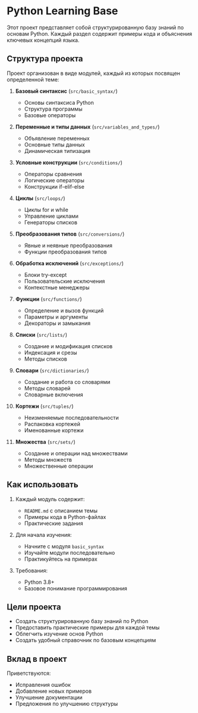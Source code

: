 # Python Learning Base

Этот проект представляет собой структурированную базу знаний по основам Python. Каждый раздел содержит примеры кода и объяснения ключевых концепций языка.

## Структура проекта

Проект организован в виде модулей, каждый из которых посвящен определенной теме:

1. **Базовый синтаксис** (`src/basic_syntax/`)
   - Основы синтаксиса Python
   - Структура программы
   - Базовые операторы

2. **Переменные и типы данных** (`src/variables_and_types/`)
   - Объявление переменных
   - Основные типы данных
   - Динамическая типизация

3. **Условные конструкции** (`src/conditions/`)
   - Операторы сравнения
   - Логические операторы
   - Конструкции if-elif-else

4. **Циклы** (`src/loops/`)
   - Циклы for и while
   - Управление циклами
   - Генераторы списков

5. **Преобразования типов** (`src/conversions/`)
   - Явные и неявные преобразования
   - Функции преобразования типов

6. **Обработка исключений** (`src/exceptions/`)
   - Блоки try-except
   - Пользовательские исключения
   - Контекстные менеджеры

7. **Функции** (`src/functions/`)
   - Определение и вызов функций
   - Параметры и аргументы
   - Декораторы и замыкания

8. **Списки** (`src/lists/`)
   - Создание и модификация списков
   - Индексация и срезы
   - Методы списков

9. **Словари** (`src/dictionaries/`)
   - Создание и работа со словарями
   - Методы словарей
   - Словарные включения

10. **Кортежи** (`src/tuples/`)
    - Неизменяемые последовательности
    - Распаковка кортежей
    - Именованные кортежи

11. **Множества** (`src/sets/`)
    - Создание и операции над множествами
    - Методы множеств
    - Множественные операции

## Как использовать

1. Каждый модуль содержит:
   - `README.md` с описанием темы
   - Примеры кода в Python-файлах
   - Практические задания

2. Для начала изучения:
   - Начните с модуля `basic_syntax`
   - Изучайте модули последовательно
   - Практикуйтесь на примерах

3. Требования:
   - Python 3.8+
   - Базовое понимание программирования

## Цели проекта

- Создать структурированную базу знаний по Python
- Предоставить практические примеры для каждой темы
- Облегчить изучение основ Python
- Создать удобный справочник по базовым концепциям

## Вклад в проект

Приветствуются:
- Исправления ошибок
- Добавление новых примеров
- Улучшение документации
- Предложения по улучшению структуры
